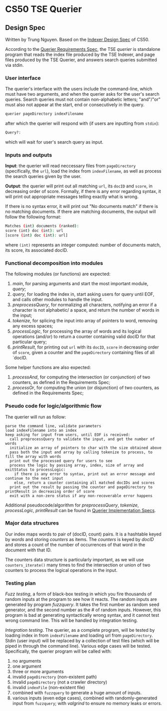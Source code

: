 # CS50 TSE Querier

## Design Spec

Written by Trung Nguyen. Based on the [Indexer Design Spec](https://github.com/CS50Spring2023/home/blob/main/labs/tse/indexer/DESIGN.md) of CS50.

According to the [Querier Requirements Spec](https://github.com/CS50Spring2023/home/blob/main/labs/tse/querier/REQUIREMENTS.md), the TSE *querier* is standalone program that reads the index file produced by the TSE Indexer, and page files produced by the TSE Querier, and answers search queries submitted via stdin.

### User interface

The querier's interface with the users include the command-line, which must have two arguments, and when the querier asks for the user's search queries. Search queries must not contain non-alphabetic letters; "and"/"or" must also not appear at the start, end or consecutively in the query.

```bash
querier pageDirectory indexFilename
```

after which the querier will respond with (if users are inputting from `stdin`):

```bash
Query?:
```

which will wait for user's search query as input.

### Inputs and outputs

**Input**: the querier will read neccessary files from  `pageDirectory` (specifically, the `url`), load the index from `indexFilename`, as well as process the search queries given by the user.

**Output**: the querier will print out all matching `url`, its `docID` and `score`, in decreasing order of score. Formally, if there is any error regarding syntax, it will print out appropriate messages telling exactly what is wrong.

If there is no syntax error, it will print out "No documents match" if there is no matching documents. If there are matching documents, the output will follow the following format:

```bash
Matches (int) documents (ranked):
score (int) doc (int): url
[score (int) doc (int): url]
```

where `(int)` represents an integer computed: number of documents match, its score, its associated docID.

### Functional decomposition into modules

The following modules (or functions) are expected:
  
  1. *main*, for parsing arguments and start the most important module, *query*;
  2. *query*, for loading the index in, start asking users for query until EOF, and calls other modules to handle the input.
  3. *preprocessQuery*, for normalizing all characters, notifying an error if a character is not alphabetic/ a space, and return the number of words in the input;
  4. *tokenize*, for splicing the input into array of pointers to word, removing any excess spaces;
  5. *processLogic*, for processing the array of words and its logical operations (and/or) to return a counter containing valid docID for that particular query;
  6. *printResult*, for printing out `url` with its `docID`, `score` in decreasing order of `score`, given a counter and the `pageDirectory` containing files of all `docID.

Some helper functions are also expected:

  1. *processAnd*, for computing the intersection (or conjunction) of two counters, as defined in the Requirements Spec;
  2. *processOr*, for computing the union (or disjunction) of two counters, as defined in the Requirements Spec;

### Pseudo code for logic/algorithmic flow

The querier will run as follow:

<!-- markdownlint-disable code-block-style -->
    parse the command line, validate parameters
    load indexFilename into an index
    keep asking for input from users, until EOF is received:
      call preprocessQuery to validate the input, and get the number of words
      initialize an array of pointers to char with the size obtained above
      pass both the input and array by calling tokenize to process, to fill the array with words
      print out the processed query for users to see
      process the logic by passing array, index, size of array and exitStatus to processLogic:
        if there is any error to syntax, print out an error message and continue to the next input
        else, return a counter containing all matched docIDs and scores
      print out the result by passing the counter and pageDirectory to printResult in decreasing order of score
      exit with a non-zero status if any non-recoverable error happens

Additional pseudocode/algorithm for *preprocessQuery*, *tokenize*, *processLogic*, *printResult* can be found in [Querier Implementation Specs](IMPLEMENTATION.md).
<!-- markdownlint-restore -->

### Major data structures

Our index maps words to pair of (docID, count) pairs. It is a hashtable keyed by *words* and storing *counters* as items. The *counters* is keyed by *docID* and stores a count of the number of occurrences of that word in the document with that ID.

The counters data structure is particularly important, as we will use  `counters_iterate()` many times to find the intersection or union of two counters to process the logical operations in the input.

### Testing plan

*Fuzz testing*, a form of black-box testing in which you fire thousands of random inputs at the program to see how it reacts. The random inputs are generated by program *fuzzquery*. It takes the first number as random seed generator, and the second number as the # of random inputs. However, this program is bad at generating syntactically wrong syntax, and it cannot test wrong command line. This will be handled by integration testing.

*Integration testing*. The querier, as a complete program, will be tested by loading index in from `indexFilename` and loading url from `pageDirectory`. Stdin (user input) will be replaced by a collection of test files (which will be piped in through the command line). Various edge cases will be tested. Specifically, the querier program will be called with:

  1. no arguments
  2. one argument
  3. three or more arguments
  4. invalid `pageDirectory` (non-existent path)
  5. invalid `pageDirectory` (not a crawler directory)
  6. invalid `indexFile` (non-existent file)
  7. combined with `fuzzquery` to generate a huge amount of inputs.
  8. various inputs (even edge cases), combined with randomly-generated input from `fuzzquery`; with *valgrind* to ensure no memory leaks or errors.
